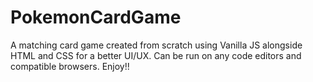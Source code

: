 # PokemonCardGame
A matching card game created from scratch using Vanilla JS alongside HTML and CSS for a better UI/UX. Can be run on any code editors and compatible browsers. Enjoy!!

